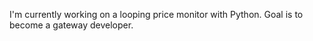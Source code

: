 I'm currently working on a looping price monitor with Python.
Goal is to become a gateway developer.
